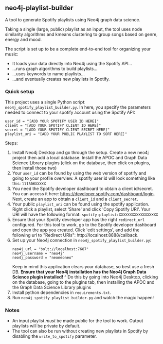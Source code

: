 ## neo4j-playlist-builder
A tool to generate Spotify playlists using Neo4j graph data science.

Taking a single (large, public) playlist as an input, the tool uses node similarity algorithms and kmeans clustering to group songs based on genre, energy and mood.

The script is set up to be a complete end-to-end tool for organizing your music:
- It loads your data directly into Neo4j using the Spotify API...
- ...runs graph algorithms to build playlists...
- ...uses keywords to name playlists...
- ...and eventually creates new playlists in Spotify.

### Quick setup
This project uses a single Python script: `neo4j_spotify_playlist_builder.py`.
In here, you specify the parameters needed to connect to your spotify account using the Spotify API:
```
user_id = "[ADD YOUR SPOTIFY USER ID HERE]"
client = "[ADD YOUR SPOTIFY CLIENT ID HERE]"
secret = "[ADD YOUR SPOTIFY CLIENT SECRET HERE]"
playlist_uri = "[ADD YOUR PUBLIC PLAYLIST TO SORT HERE]"
```

Steps:
1. Install Neo4j Desktop and go through the setup. Create a new neo4j project then add a local database. Install the APOC and Graph Data Science Library plugins (click on the database, then click on plugins, then install those two)
1. Your `user_id` can be found by using the web version of spotify and going to your profile overview. A spotify user id will look something like this: `111306XXXXX`
2. You need the Spotify developer dashboard to obtain a client id/secret. You can access it here: https://developer.spotify.com/dashboard/login. Next, create an app to obtain a `client_id` and a `client_secret`.
3. Your public `playlist_uri` can be found using the spotify application. Right click a playlist, select 'Share' and click 'Copy Spotify URI'. Your URI will have the following format: `spotify:playlist:XXXXXXXXXXXXXXXXXX`
4. Ensure that your Spotify developer app has the right `redirect_url` configured. For this tool to work, go to the Spotify developer dashboard and open the app you created. Click 'edit settings', and add the following url to "Redirect URIs": http://localhost:8888/callback.
5. Set up your Neo4j connection in `neo4j_spotify_playlist_builder.py`:
    ```
    neo4j_url = "bolt://localhost:7687"
    neo4j_username = "neo4j"
    neo4j_password = "neoneoneo" 
    ```
    Keep in mind this application clears your database, so best use a fresh DB. 
    **Ensure that your Neo4j installation has the Neo4j Graph Data Science plugin installed!**
    ^ Do this by going into Neo4j Desktop, clicking on the database, going to the plugins tab, then installing the APOC and the Graph Data Science Library plugins
6. Install python dependencies in `requirements.txt`.
7. Run `neo4j_spotify_playlist_builder.py` and watch the magic happen!

### Notes
- An input playlist *must* be made public for the tool to work. Output playlists will be private by default. 
- The tool can also be run without creating new playlists in Spotify by disabling the `write_to_spotify` parameter.
